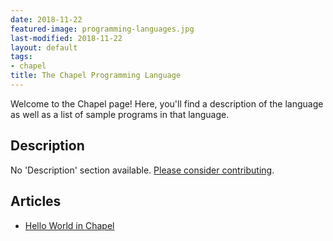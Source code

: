 ```yaml
---
date: 2018-11-22
featured-image: programming-languages.jpg
last-modified: 2018-11-22
layout: default
tags:
- chapel
title: The Chapel Programming Language
---
```


Welcome to the Chapel page! Here, you'll find a description of the language as well as a list of sample programs in that language.

## Description

No 'Description' section available. [Please consider contributing](https://github.com/TheRenegadeCoder/sample-programs-website).

## Articles

- [Hello World in Chapel](https://sampleprograms.io/projects/hello-world/chapel)